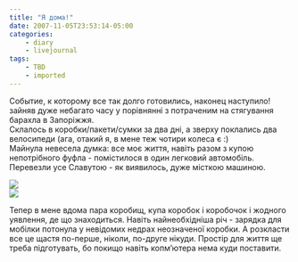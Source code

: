 ```yaml
---
title: "Я дома!"
date: 2007-11-05T23:53:14-05:00
categories:
    - diary
    - livejournal
tags:
    - TBD
    - imported
---
```


Событие, к которому все так долго готовились, наконец наступило!  
зайняв дуже небагато часу у порівнянні з потраченим на стягування барахла в Запоріжжя.  
Склалось в коробки/пакети/сумки за два дні, а зверху поклались два велосипеди (ага, отакий я, в мене теж чотири колеса є :)  
Майнула невесела думка: все моє життя, навіть разом з купою непотрібного фуфла - помістилося в один легковий автомобіль. Перевезли усе Славутою - як виявилось, дуже місткою машиною.   
  
[![](http://lh5.google.com/Disfinder/Ry-p36I601I/AAAAAAAAAkE/_gzJ3GXVTlk/s144/PB040026.JPG)](http://picasaweb.google.com/Disfinder/DuJHzJ/photo#5129505278562849618)   
[![](http://lh4.google.com/Disfinder/Ry-qAqI602I/AAAAAAAAAkM/eAwz4RjCtX8/s144/PB040027.JPG)](http://picasaweb.google.com/Disfinder/DuJHzJ/photo#5129505428886704994)   
  
Тепер в мене вдома пара коробищ, купа коробок і коробочок і жодного уявлення, де що знаходиться. Навіть найнеобхідніша річ - зарядка для мобілки потонула у невідомих недрах неозначеної коробки. А розкласти все це щастя по-перше, ніколи, по-друге нікуди. Простір для життя ще треба підготувать, бо покищо навіть копмʼютера нема куди поставити.